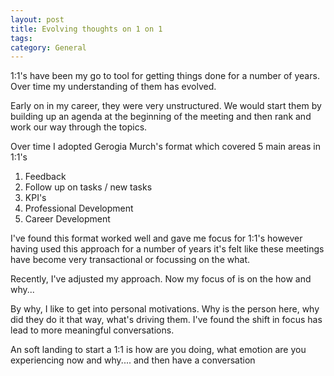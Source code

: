 ```yaml
---
layout: post
title: Evolving thoughts on 1 on 1
tags: 
category: General
---
```


1:1's have been my go to tool for getting things done for a number of years. Over time my understanding of them has evolved.

Early on in my career, they were very unstructured. We would start them by building up an agenda at the beginning of the meeting and then rank and work our way through the topics.

Over time I adopted Gerogia Murch's format which covered 5 main areas in 1:1's

1) Feedback
2) Follow up on tasks / new tasks
3) KPI's
4) Professional Development
5) Career Development

I've found this format worked well and gave me focus for 1:1's however having used this approach for a number of years it's felt like these meetings have become very transactional or focussing on the what.

Recently, I've adjusted my approach. Now my focus of is on the how and why... 

By why, I like to get into personal motivations. Why is the person here, why did they do it that way, what's driving them. I've found the shift in focus has lead to more meaningful conversations.

An soft landing to start a 1:1 is how are you doing, what emotion are you experiencing now and why.... and then have a conversation
